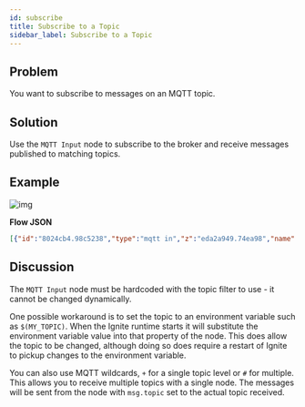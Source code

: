 ```yaml
---
id: subscribe
title: Subscribe to a Topic
sidebar_label: Subscribe to a Topic
---
```


## Problem

You want to subscribe to messages on an MQTT topic.

## Solution

Use the <code class="node">MQTT Input</code> node to subscribe to the broker and
receive messages published to matching topics.

## Example

![img](/assets/docs/mqtt/subscribe-to-topic.png)

<b>Flow JSON</b>

~~~json
[{"id":"8024cb4.98c5238","type":"mqtt in","z":"eda2a949.74ea98","name":"","topic":"sensors/#","qos":"2","broker":"61de5090.0f5d9","x":240,"y":180,"wires":[["15d727dd.33e808"]]},{"id":"15d727dd.33e808","type":"debug","z":"eda2a949.74ea98","name":"","active":true,"console":"false","complete":"false","x":390,"y":180,"wires":[]},{"id":"61de5090.0f5d9","type":"mqtt-broker","z":"","broker":"localhost","port":"1883","clientid":"","usetls":false,"compatmode":true,"keepalive":"60","cleansession":true,"willTopic":"","willQos":"0","willPayload":"","birthTopic":"","birthQos":"0","birthPayload":""}]
~~~



## Discussion

The <code class="node">MQTT Input</code> node must be hardcoded with the topic filter
to use - it cannot be changed dynamically.

One possible workaround is to set the topic to an environment variable such as
`$(MY_TOPIC)`. When the Ignite runtime starts it will substitute the environment
variable value into that property of the node. This does allow the topic to be changed, although
doing so does require a restart of Ignite to pickup changes to the environment variable.

You can also use MQTT wildcards, `+` for a single topic level or `#` for multiple. This allows
you to receive multiple topics with a single node. The messages will be sent from
the node with `msg.topic` set to the actual topic received.
